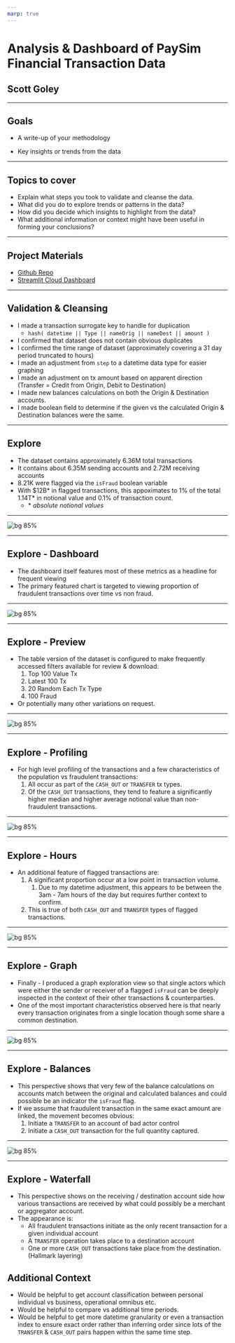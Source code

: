 ```yaml
---
marp: true
---
```


# Analysis & Dashboard of PaySim Financial Transaction Data

## Scott Goley

-------

## Goals

* A write-up of your methodology

* Key insights or trends from the data

-------

## Topics to cover

* Explain what steps you took to validate and cleanse the data.
* What did you do to explore trends or patterns in the data?
* How did you decide which insights to highlight from the data?
* What additional information or context might have been useful in forming your conclusions?

-------

## Project Materials

* [Github Repo](https://github.com/sgoley/paysim-dashboard) 
* [Streamlit Cloud Dashboard](https://sg-paysim-dashboard.streamlit.app)

-------

## Validation & Cleansing

* I made a transaction surrogate key to handle for duplication
  * `hash( datetime || Type || nameOrig || nameDest || amount )`
* I confirmed that dataset does not contain obvious duplicates
* I confirmed the time range of dataset (approximately covering a 31 day period truncated to hours)
* I made an adjustment from `step` to a datetime data type for easier graphing
* I made an adjustment on tx amount based on apparent direction (Transfer = Credit from Origin, Debit to Destination)
* I made new balances calculations on both the Origin & Destination accounts.
* I made boolean field to determine if the given vs the calculated Origin & Destination balances were the same.

-------

## Explore

* The dataset contains approximately 6.36M total transactions
* It contains about 6.35M sending accounts and 2.72M receiving accounts
* 8.21K were flagged via the `isFraud` boolean variable
* With $12B* in flagged transactions, this appoximates to 1% of the total 1.14T* in notional value and 0.1% of transaction count.
  * \* _absolute notional values_

-------

![bg 85%](Dashboard.png)

-------

## Explore - Dashboard

* The dashboard itself features most of these metrics as a headline for frequent viewing
* The primary featured chart is targeted to viewing proportion of fraudulent transactions over time vs non fraud.

-------

![bg 85%](Preview.png)

-------

## Explore - Preview

* The table version of the dataset is configured to make frequently accessed filters available for review & download:
  1. Top 100 Value Tx
  2. Latest 100 Tx
  3. 20 Random Each Tx Type
  4. 100 Fraud
* Or potentially many other variations on request.

-------

![bg 85%](Profiling.png)

-------

## Explore - Profiling

* For high level profiling of the transactions and a few characteristics of the population vs fraudulent transactions:
  1. All occur as part of the `CASH_OUT` or `TRANSFER` tx types.
  2. Of the `CASH_OUT` transactions, they tend to feature a significantly higher median and higher average notional value than non-fraudulent transactions.

-------

![bg 85%](Hours.png)

-------

## Explore - Hours

* An additional feature of flagged transactions are:
  1. A significant proportion occur at a low point in transaction volume.
     1. Due to my datetime adjustment, this appears to be between the 3am - 7am hours of the day but requires further context to confirm.
  2. This is true of both `CASH_OUT` and `TRANSFER` types of flagged transactions.

-------

![bg 85%](Network.png)

-------

## Explore - Graph

* Finally - I produced a graph exploration view so that single actors which were either the sender or receiver of a flagged `isFraud` can be deeply inspected in the context of their other transactions & counterparties.
* One of the most important characteristics observed here is that nearly every transaction originates from a single location though some share a common destination.

-------

![bg 85%](Balances.png)

-------

## Explore - Balances

* This perspective shows that very few of the balance calculations on accounts match between the original and calculated balances and could possible be an indicator the `isFraud` flag.
* If we assume that fraudulent transaction in the same exact amount are linked, the movement becomes obvious:
    1. Initiate a `TRANSFER` to an account of bad actor control
    2. Initiate a `CASH_OUT` transaction for the full quantity captured.

-------

![bg 85%](Waterfall.png)

-------

## Explore - Waterfall

* This perspective shows on the receiving / destination account side how various transactions are received by what could possibly be a merchant or aggregator account.
* The appearance is:
  * All fraudulent transactions initiate as the only recent transaction for a given individual account
  * A `TRANSFER` operation takes place to a destination account
  * One or more `CASH_OUT` transactions take place from the destination. (Hallmark layering)

## Additional Context

* Would be helpful to get account classification between personal individual vs business,  operational omnibus etc.
* Would be helpful to compare vs additional time periods.
* Would be helpful to get more datetime granularity or even a transaction index to ensure exact order rather than inferring order since lots of the `TRANSFER` & `CASH_OUT` pairs happen within the same time step.